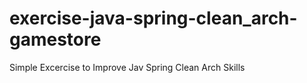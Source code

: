 # exercise-java-spring-clean_arch-gamestore
Simple Excercise to Improve Jav Spring Clean Arch Skills

